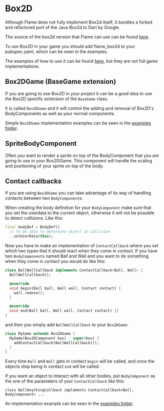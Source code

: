 # Box2D

Although Flame does not fully implement Box2d itself, it bundles a forked and refactored port of the Java Box2d to Dart by Google.

The source of the box2d version that Flame can use can be found [here](https://github.com/flame-engine/box2d.dart).

To use Box2D in your game you should add flame_box2d to your pubspec.yaml, which can be seen in the examples.

The examples of how to use it can be found [here](https://github.com/flame-engine/flame_box2d/blob/master/examples/), but they are not full game implementations.

## Box2DGame (BaseGame extension)

If you are going to use Box2D in your project it can be a good idea to use the Box2D specific extension of the `BaseGame` class.

It is called `Box2DGame` and it will control the adding and removal of Box2D's BodyComponents as well as your normal components.

Simple `Box2DGame` implementation examples can be seen in the [examples folder](https://github.com/flame-engine/flame_box2d/blob/master/examples/).

## SpriteBodyComponent

Often you want to render a sprite on top of the BodyComponent that you are going to use in your Box2DGame. This component will handle the scaling and positioning of your sprite on top of the body.

## Contact callbacks

If you are using `Box2DGame` you can take advantage of its way of handling contacts between two `BodyComponent`s.

When creating the body definition for your `BodyComponent` make sure that you set the userdata to the current object, otherwise it will not be possible to detect collisions.
Like this:
```dart
final bodyDef = BodyDef()
  // To be able to determine object in collision
  ..setUserData(this);
```

Now you have to make an implementation of `ContactCallback` where you set which two types that it should react when they come in contact.
If you have two `BodyComponent`s named Ball and Wall and you want to do something when they come in contact you would do like this:

```dart
class BallWallCallback implements ContactCallback<Ball, Wall> {
  BallWallCallback();

  @override
  void begin(Ball ball, Wall wall, Contact contact) {
    wall.remove();
  }

  @override
  void end(Ball ball, Wall wall, Contact contact) {}
}
```

and then you simply add `BallWallCallback` to your `Box2DGame`:

```dart
class MyGame extends Box2DGame {
  MyGame(Box2DComponent box) : super(box) {
    addContactCallback(BallWallCallback());
  }
}
```

Every time `Ball` and `Wall` gets in contact `begin` will be called, and once the objects stop being in contact `end` will be called.

If you want an object to interact with all other bodies, put `BodyComponent` as the one of the parameters of your `ContactCallback` like this:

`class BallAnythingCallback implements ContactCallback<Ball, BodyComponent> ...`

An implementation example can be seen in the [examples folder](https://github.com/flame-engine/flame_box2d/blob/master/examples/contact_callbacks).
